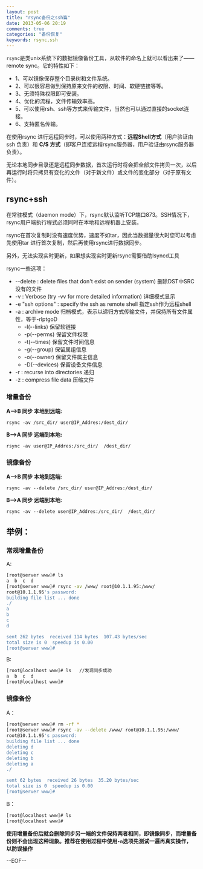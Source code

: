 ```yaml
---
layout: post
title: "rsync备份之ssh篇"
date: 2013-05-06 20:19
comments: true
categories: "备份恢复"
keywords: rsync,ssh
---
```


`rsync`是类unix系统下的数据镜像备份工具，从软件的命名上就可以看出来了——remote sync。它的特性如下：


* 	1、可以镜像保存整个目录树和文件系统。
* 	2、可以很容易做到保持原来文件的权限、时间、软硬链接等等。
* 	3、无须特殊权限即可安装。
* 	4、优化的流程，文件传输效率高。
* 	5、可以使用rsh、ssh等方式来传输文件，当然也可以通过直接的socket连接。
* 	6、支持匿名传输。

在使用rsync 进行远程同步时，可以使用两种方式：__远程Shell方式__（用户验证由 ssh 负责）和 __C/S 方式__（即客户连接远程rsync服务器，用户验证由rsync服务器负责）。

无论本地同步目录还是远程同步数据，首次运行时将会把全部文件拷贝一次，以后再运行时将只拷贝有变化的文件（对于新文件）或文件的变化部分（对于原有文件）。

## rsync+ssh
在常驻模式（daemon mode）下，rsync默认监听TCP端口873。SSH情况下，rsync用户端执行程式必须同时在本地和远程机器上安装。

rsync在首次复制时没有速度优势，速度不如tar，因此当数据量很大时您可以考虑先使用tar 进行首次复制，然后再使用rsync进行数据同步。

另外，无法实现实时更新，如果想实现实时更新rsync需要借助lsyncd工具

rsync一些选项：

*	--delete : delete files that don't exist on sender (system) 	删除DST中SRC没有的文件 
*	-v : Verbose (try -vv for more detailed information)	详细模式显示
*	-e "ssh options" : specify the ssh as remote shell	指定ssh作为远程shell
*	-a : archive mode	归档模式，表示以递归方式传输文件，并保持所有文件属性，等于-rlptgoD
	*	-l(--links)	保留软链接
	*	-p(--perms)	保留文件权限
	*	-t(--times)	保留文件时间信息
	*	-g(--group)	保留属组信息
	*	-o(--owner)	保留文件属主信息
	*	-D(--devices)	保留设备文件信息
*	-r : recurse into directories 递归
*	-z : compress file data	压缩文件
	
### 增量备份
__A-->B 同步  本地到远端:__

`rsync -av /src_dir/ user@IP_Addres:/dest_dir/` 	

__B-->A 同步   远端到本地:__

`rsync -av user@IP_Addres:/src_dir/  /dest_dir/` 	

### 镜像备份
__A-->B 同步  本地到远端:__

`rsync -av --delete /src_dir/ user@IP_Addres:/dest_dir/`	

__B-->A 同步  远端到本地:__

`rsync -av --delete user@IP_Addres:/src_dir/  /dest_dir/`	

## 举例：

### 常规增量备份

A:
``` bash
[root@server www]# ls
a  b  c  d
[root@server www]# rsync -av /www/ root@10.1.1.95:/www/
root@10.1.1.95's password:
building file list ... done
./
a
b
c
d

sent 262 bytes  received 114 bytes  107.43 bytes/sec
total size is 0  speedup is 0.00
[root@server www]#
```

B:
``` bash
[root@localhost www]# ls   //发现同步成功
a  b  c  d
[root@localhost www]#
```

### 镜像备份

A：
``` bash
[root@server www]# rm -rf *
[root@server www]# rsync -av --delete /www/ root@10.1.1.95:/www/
root@10.1.1.95's password:
building file list ... done
deleting d
deleting c
deleting b
deleting a
./

sent 62 bytes  received 26 bytes  35.20 bytes/sec
total size is 0  speedup is 0.00
[root@server www]#
```

B：
``` bash
[root@localhost www]# ls   
[root@localhost www]#
```
__使用增量备份后就会删除同步另一端的文件保持两者相同，即镜像同步，而增量备份则不会出现这种现象。推荐在使用过程中使用`-n`选项先测试一遍再真实操作，以防误操作__


--EOF--
